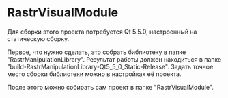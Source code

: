 # RastrVisualModule
Для сборки этого проекта потребуется Qt 5.5.0, настроенный на статическую сборку.

Первое, что нужно сделать, это собрать библиотеку в папке "RastrManipulationLibrary". Результат работы должен находиться в папке "build-RastrManipulationLibrary-Qt5_5_0_Static-Release". Задать точное место сборки библиотеки можно в настройках её проекта.

После этого можно собирать сам проект в папке "RastrVisualModule".
